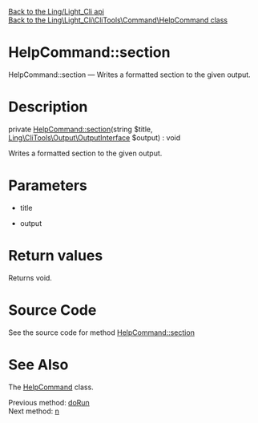 [Back to the Ling/Light_Cli api](https://github.com/lingtalfi/Light_Cli/blob/master/doc/api/Ling/Light_Cli.md)<br>
[Back to the Ling\Light_Cli\CliTools\Command\HelpCommand class](https://github.com/lingtalfi/Light_Cli/blob/master/doc/api/Ling/Light_Cli/CliTools/Command/HelpCommand.md)


HelpCommand::section
================



HelpCommand::section — Writes a formatted section to the given output.




Description
================


private [HelpCommand::section](https://github.com/lingtalfi/Light_Cli/blob/master/doc/api/Ling/Light_Cli/CliTools/Command/HelpCommand/section.md)(string $title, [Ling\CliTools\Output\OutputInterface](https://github.com/lingtalfi/CliTools/blob/master/doc/api/Ling/CliTools/Output/OutputInterface.md) $output) : void




Writes a formatted section to the given output.




Parameters
================


- title

    

- output

    


Return values
================

Returns void.








Source Code
===========
See the source code for method [HelpCommand::section](https://github.com/lingtalfi/Light_Cli/blob/master/CliTools/Command/HelpCommand.php#L140-L144)


See Also
================

The [HelpCommand](https://github.com/lingtalfi/Light_Cli/blob/master/doc/api/Ling/Light_Cli/CliTools/Command/HelpCommand.md) class.

Previous method: [doRun](https://github.com/lingtalfi/Light_Cli/blob/master/doc/api/Ling/Light_Cli/CliTools/Command/HelpCommand/doRun.md)<br>Next method: [n](https://github.com/lingtalfi/Light_Cli/blob/master/doc/api/Ling/Light_Cli/CliTools/Command/HelpCommand/n.md)<br>

